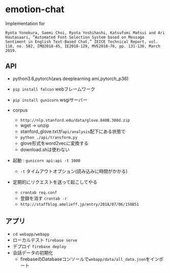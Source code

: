 # emotion-chat

Implementation for
```
Ryota Yonekura, Saemi Choi, Ryota Yoshihashi, Katsufumi Matsui and Ari Hautasaari, “Automated Font Selection System based on Message Sentiment in English Text-Based Chat,” IEICE Technical Report, vol. 118, no. 502, IMQ2018-45, IE2018-129, MVE2018-76, pp. 131-136, March 2019.
```

## API

- python3.6,pytorch(aws deeplearning ami,pytorch_p36)
- `pip install falcon` webフレームワーク
- `pip install gunicorn` wsgiサーバー

- corpus
  - `http://nlp.stanford.edu/data/glove.840B.300d.zip`
  - wget -> unzip
  - stanford_glove.txtが`api/analysis`配下にある状態で
  - `python ./api/transform.py`
  - glove形式をword2vecに変換する
  - download.shは使わない

- 起動 : `gunicorn api:api -t 1000`
  - `-t` タイムアウトオプション(読み込みに時間がかかる) 

- 定期的にリクエストを送って起こしてやる
  - `crontab req.conf`
  - 登録を消す `crontab -r`
  - `http://staffblog.amelieff.jp/entry/2018/07/06/150851`


## アプリ

- `cd webapp/webapp`  
- ローカルテスト `firebase serve`  
- デプロイ `firebase deploy`
- 会話データの初期化
  - firebaseのDatabaseコンソールで`webapp/data/all_data.json`をインポート

